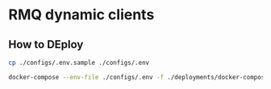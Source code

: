 # RMQ dynamic clients

## How to DEploy

```sh
cp ./configs/.env.sample ./configs/.env

docker-compose --env-file ./configs/.env -f ./deployments/docker-compose.yml up
```